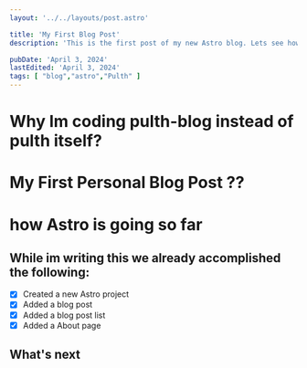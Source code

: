 ```yaml
---
layout: '../../layouts/post.astro'

title: 'My First Blog Post'
description: 'This is the first post of my new Astro blog. Lets see how it goes!'

pubDate: 'April 3, 2024'
lastEdited: 'April 3, 2024'
tags: [ "blog","astro","Pulth" ]
---
```


# Why Im coding pulth-blog instead of pulth itself?

# My First Personal Blog Post ??

# how Astro is going so far

## While im writing this we already accomplished the following:

- [x] Created a new Astro project
- [x] Added a blog post
- [x] Added a blog post list
- [x] Added a About page

## What's next
